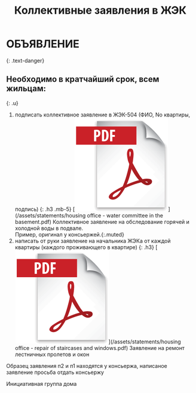 ﻿---
layout: post
published: true
title: Коллективные заявления в ЖЭК
---

# ОБЪЯВЛЕНИЕ
{: .text-danger}

## Необходимо в кратчайший срок, всем жильцам:
{: .u}

1. подписать коллективное заявление в ЖЭК-504 (ФИО, No квартиры, подпись)
{: .h3 .mb-5}
   [![Коллективное заявление на обследование горячей и холодной воды в подвале](/assets/images/icons/pdf.png)](/assets/statements/housing office - water сommittee in the basement.pdf)
   Коллективное заявление на обследование горячей и холодной воды в подвале.  
   Пример, оригинал у консьержей.{:.muted}
2. написать от руки заявление на начальника ЖЭКа от каждой квартиры (каждого проживающего в квартире)
{: .h3}
   [![Заявление на ремонт лестничных пролетов и окон](/assets/images/icons/pdf.png)](/assets/statements/housing office - repair of staircases and windows.pdf)
   Заявление на ремонт лестничных пролетов и окон

Образец заявления п2 и п1 находятся у консьержа, написаное заявление просьба отдать консьержу

Инициативная группа дома